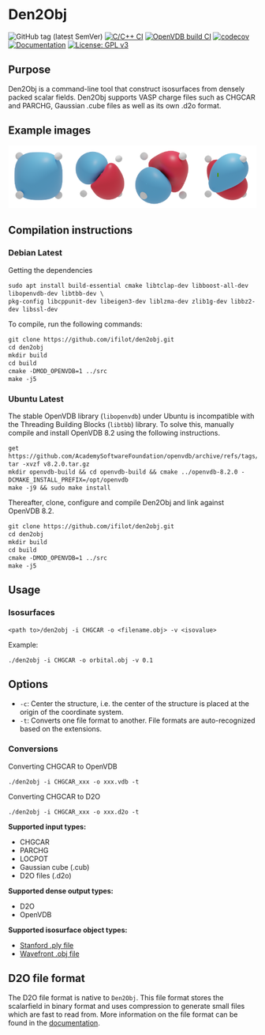 # Den2Obj

![GitHub tag (latest SemVer)](https://img.shields.io/github/v/tag/ifilot/den2obj?label=version)
[![C/C++ CI](https://github.com/ifilot/den2obj/actions/workflows/build.yml/badge.svg)](https://github.com/ifilot/den2obj/actions/workflows/build.yml)
[![OpenVDB build CI](https://github.com/ifilot/den2obj/actions/workflows/build-openvdb.yml/badge.svg)](https://github.com/ifilot/den2obj/actions/workflows/build-openvdb.yml)
[![codecov](https://codecov.io/gh/ifilot/den2obj/graph/badge.svg?token=IZ7OGUR6DY)](https://codecov.io/gh/ifilot/den2obj)
[![Documentation](https://github.com/ifilot/den2obj/actions/workflows/docs.yml/badge.svg)](https://den2obj.imc-tue.nl)
[![License: GPL v3](https://img.shields.io/badge/License-GPLv3-blue.svg)](https://www.gnu.org/licenses/gpl-3.0)

## Purpose
Den2Obj is a command-line tool that construct isosurfaces from densely packed
scalar fields. Den2Obj supports VASP charge files such as CHGCAR and PARCHG,
Gaussian .cube files as well as its own .d2o format.

## Example images
![Canonical valence orbitals of CH4](docs/_static/img/ch4_valence_orbitals.png)

## Compilation instructions

### Debian Latest

Getting the dependencies
```
sudo apt install build-essential cmake libtclap-dev libboost-all-dev libopenvdb-dev libtbb-dev \
pkg-config libcppunit-dev libeigen3-dev liblzma-dev zlib1g-dev libbz2-dev libssl-dev
```

To compile, run the following commands:
```
git clone https://github.com/ifilot/den2obj.git
cd den2obj
mkdir build
cd build
cmake -DMOD_OPENVDB=1 ../src
make -j5
```

### Ubuntu Latest

The stable OpenVDB library (`libopenvdb`) under Ubuntu is incompatible with the Threading Building Blocks (`libtbb`) library. To solve this, manually compile and install OpenVDB 8.2 using the following instructions.

```
get https://github.com/AcademySoftwareFoundation/openvdb/archive/refs/tags/v8.2.0.tar.gz
tar -xvzf v8.2.0.tar.gz
mkdir openvdb-build && cd openvdb-build && cmake ../openvdb-8.2.0 -DCMAKE_INSTALL_PREFIX=/opt/openvdb
make -j9 && sudo make install
```

Thereafter, clone, configure and compile Den2Obj and link against OpenVDB 8.2.

```
git clone https://github.com/ifilot/den2obj.git
cd den2obj
mkdir build
cd build
cmake -DMOD_OPENVDB=1 ../src
make -j5
```

## Usage

### Isosurfaces

```
<path to>/den2obj -i CHGCAR -o <filename.obj> -v <isovalue>
```

Example:
```
./den2obj -i CHGCAR -o orbital.obj -v 0.1
```

## Options

* `-c`: Center the structure, i.e. the center of the structure is placed at the origin of the coordinate system.
* `-t`: Converts one file format to another. File formats are auto-recognized based on the extensions.

### Conversions

Converting CHGCAR to OpenVDB
```
./den2obj -i CHGCAR_xxx -o xxx.vdb -t
```

Converting CHGCAR to D2O
```
./den2obj -i CHGCAR_xxx -o xxx.d2o -t
```

**Supported input types:**
* CHGCAR
* PARCHG
* LOCPOT
* Gaussian cube (.cub)
* D2O files (.d2o)

**Supported dense output types:**
* D2O
* OpenVDB

**Supported isosurface object types:**
* [Stanford .ply file](https://en.wikipedia.org/wiki/PLY_(file_format))
* [Wavefront .obj file](https://en.wikipedia.org/wiki/Wavefront_.obj_file)

## D2O file format

The D2O file format is native to `Den2Obj`. This file format stores the scalarfield
in binary format and uses compression to generate small files which are fast to
read from. More information on the file format can be found in the
[documentation](https://den2obj.imc-tue.nl).
